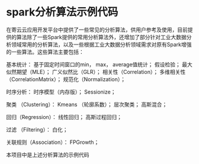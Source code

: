 # spark分析算法示例代码
在寄云云应用开发平台中提供了一些常见的分析算法，供用户参考及使用，目前提供的算法除了一些Spark提供的常用分析算法外，还增加了部分针对工业大数据分析领域常用的分析算法，以及一些根据工业大数据分析领域需求对原有Spark增强的一些算法。这些算法主要包括：

基本统计：
基于固定时间窗口的min， max， average值统计；
假设检验；
最大似然期望（MLE）；
广义似然比（GLR）；
相关性（Correlation）；
多维相关性（CorrelationMatrix）； 
规范化（Normalization）；

时序分析：
时序模型（内存版）；
Sessionize；

聚类 （Clustering）：
Kmeans （轮廓系数）；
层次聚类； 
高斯混合；

回归（Regression）：
线性回归； 
高斯过程回归；

过滤 （Filtering）：
白化；

关联规则（Association）：
FPGrowth；

本项目中是上述分析算法的示例代码
